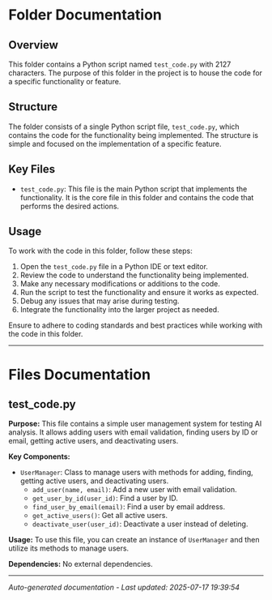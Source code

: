 # Folder Documentation

## Overview
This folder contains a Python script named `test_code.py` with 2127 characters. The purpose of this folder in the project is to house the code for a specific functionality or feature.

## Structure
The folder consists of a single Python script file, `test_code.py`, which contains the code for the functionality being implemented. The structure is simple and focused on the implementation of a specific feature.

## Key Files
- `test_code.py`: This file is the main Python script that implements the functionality. It is the core file in this folder and contains the code that performs the desired actions.

## Usage
To work with the code in this folder, follow these steps:
1. Open the `test_code.py` file in a Python IDE or text editor.
2. Review the code to understand the functionality being implemented.
3. Make any necessary modifications or additions to the code.
4. Run the script to test the functionality and ensure it works as expected.
5. Debug any issues that may arise during testing.
6. Integrate the functionality into the larger project as needed.

Ensure to adhere to coding standards and best practices while working with the code in this folder.

---

# Files Documentation

## test_code.py

**Purpose:** This file contains a simple user management system for testing AI analysis. It allows adding users with email validation, finding users by ID or email, getting active users, and deactivating users.

**Key Components:**
- `UserManager`: Class to manage users with methods for adding, finding, getting active users, and deactivating users.
  - `add_user(name, email)`: Add a new user with email validation.
  - `get_user_by_id(user_id)`: Find a user by ID.
  - `find_user_by_email(email)`: Find a user by email address.
  - `get_active_users()`: Get all active users.
  - `deactivate_user(user_id)`: Deactivate a user instead of deleting.

**Usage:** To use this file, you can create an instance of `UserManager` and then utilize its methods to manage users.

**Dependencies:** No external dependencies.

---
*Auto-generated documentation - Last updated: 2025-07-17 19:39:54*
